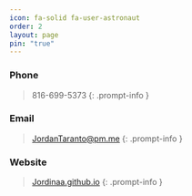 ```yaml
---
icon: fa-solid fa-user-astronaut
order: 2
layout: page
pin: "true"
---
```


### Phone
> 816-699-5373 
{: .prompt-info }

### Email
> JordanTaranto@pm.me 
{: .prompt-info }

### Website
> [Jordinaa.github.io](Jordinaa.github.io) 
{: .prompt-info }

